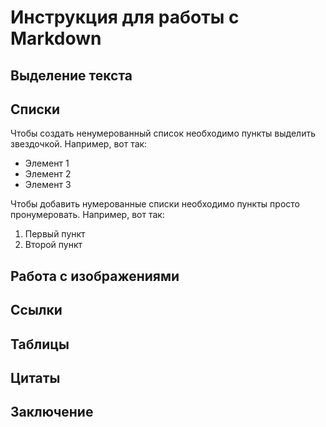 # Инструкция для работы с Markdown

## Выделение текста

## Списки

Чтобы создать ненумерованный список необходимо пункты выделить звездочкой. Например, вот так:
* Элемент 1
* Элемент 2
* Элемент 3

Чтобы добавить нумерованные списки необходимо пункты просто пронумеровать. Например, вот так:
1. Первый пункт
2. Второй пункт


## Работа с изображениями

## Ссылки 

## Таблицы

## Цитаты

## Заключение